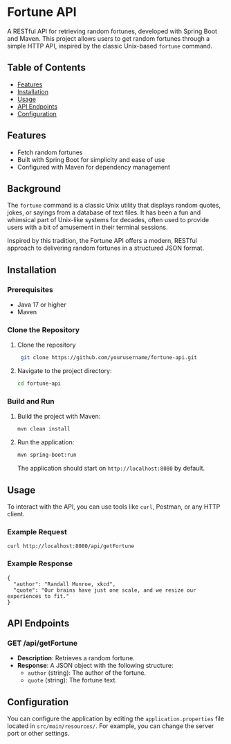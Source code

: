 # Fortune API

A RESTful API for retrieving random fortunes, developed with Spring Boot and Maven. This project allows users to get random fortunes through a simple HTTP API, inspired by the classic Unix-based `fortune` command.

## Table of Contents

- [Features](#features)
- [Installation](#installation)
- [Usage](#usage)
- [API Endpoints](#api-endpoints)
- [Configuration](#configuration)

## Features

- Fetch random fortunes
- Built with Spring Boot for simplicity and ease of use
- Configured with Maven for dependency management

## Background

The `fortune` command is a classic Unix utility that displays random quotes, jokes, or sayings from a database of text files. It has been a fun and whimsical part of Unix-like systems for decades, often used to provide users with a bit of amusement in their terminal sessions.

Inspired by this tradition, the Fortune API offers a modern, RESTful approach to delivering random fortunes in a structured JSON format.

## Installation

### Prerequisites

- Java 17 or higher
- Maven

### Clone the Repository

1. Clone the repository
   ```bash
    git clone https://github.com/yourusername/fortune-api.git

3. Navigate to the project directory:
    ```bash
    cd fortune-api

### Build and Run

1. Build the project with Maven:
    ```bash  
    mvn clean install

2. Run the application:
    ```bash
    mvn spring-boot:run
    ```
    
    The application should start on `http://localhost:8080` by default.

## Usage

To interact with the API, you can use tools like `curl`, Postman, or any HTTP client.

### Example Request

    curl http://localhost:8080/api/getFortune

### Example Response

    {
      "author": "Randall Munroe, xkcd",
      "quote": "Our brains have just one scale, and we resize our experiences to fit."
    }

## API Endpoints

### GET /api/getFortune

- **Description**: Retrieves a random fortune.
- **Response**: A JSON object with the following structure:
  - `author` (string): The author of the fortune.
  - `quote` (string): The fortune text.

## Configuration

You can configure the application by editing the `application.properties` file located in `src/main/resources/`. For example, you can change the server port or other settings.
